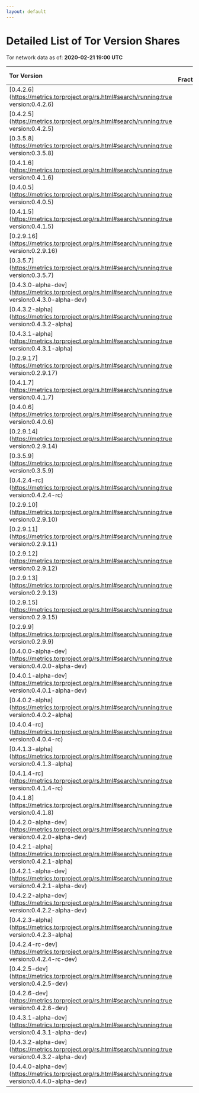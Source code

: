 ```yaml
---
layout: default
---
```



# Detailed List of Tor Version Shares

Tor network data as of: **2020-02-21 19:00 UTC**

| Tor Version                                                                                               |   CW Fraction(%) |   Exit(%) |   Guard(%) |   #Relays |
|:----------------------------------------------------------------------------------------------------------|-----------------:|----------:|-----------:|----------:|
| [0.4.2.6](https://metrics.torproject.org/rs.html#search/running:true version:0.4.2.6)                     |             38.7 |     53.53 |      33.43 |      1960 |
| [0.4.2.5](https://metrics.torproject.org/rs.html#search/running:true version:0.4.2.5)                     |             18.7 |     28.26 |      14.9  |      1079 |
| [0.3.5.8](https://metrics.torproject.org/rs.html#search/running:true version:0.3.5.8)                     |             16.4 |      8.37 |      19.66 |      1536 |
| [0.4.1.6](https://metrics.torproject.org/rs.html#search/running:true version:0.4.1.6)                     |              9.1 |      2.9  |      11.56 |       736 |
| [0.4.0.5](https://metrics.torproject.org/rs.html#search/running:true version:0.4.0.5)                     |              5.2 |      1.23 |       6.67 |       208 |
| [0.4.1.5](https://metrics.torproject.org/rs.html#search/running:true version:0.4.1.5)                     |              1.9 |      0.51 |       2.7  |       154 |
| [0.2.9.16](https://metrics.torproject.org/rs.html#search/running:true version:0.2.9.16)                   |              1.5 |      0.1  |       1.91 |       247 |
| [0.3.5.7](https://metrics.torproject.org/rs.html#search/running:true version:0.3.5.7)                     |              1.4 |      0.21 |       1.93 |        68 |
| [0.4.3.0-alpha-dev](https://metrics.torproject.org/rs.html#search/running:true version:0.4.3.0-alpha-dev) |              1.3 |      0.92 |       1.7  |        22 |
| [0.4.3.2-alpha](https://metrics.torproject.org/rs.html#search/running:true version:0.4.3.2-alpha)         |              1.2 |      0.58 |       1.49 |        45 |
| [0.4.3.1-alpha](https://metrics.torproject.org/rs.html#search/running:true version:0.4.3.1-alpha)         |              1   |      0.44 |       1.26 |        35 |
| [0.2.9.17](https://metrics.torproject.org/rs.html#search/running:true version:0.2.9.17)                   |              0.7 |      2.03 |       0.14 |       144 |
| [0.4.1.7](https://metrics.torproject.org/rs.html#search/running:true version:0.4.1.7)                     |              0.7 |      0.2  |       0.52 |        74 |
| [0.4.0.6](https://metrics.torproject.org/rs.html#search/running:true version:0.4.0.6)                     |              0.5 |      0    |       0.79 |         7 |
| [0.2.9.14](https://metrics.torproject.org/rs.html#search/running:true version:0.2.9.14)                   |              0.2 |      0.06 |       0.23 |        61 |
| [0.3.5.9](https://metrics.torproject.org/rs.html#search/running:true version:0.3.5.9)                     |              0.2 |      0    |       0.37 |         6 |
| [0.4.2.4-rc](https://metrics.torproject.org/rs.html#search/running:true version:0.4.2.4-rc)               |              0.2 |      0.09 |       0.32 |        16 |
| [0.2.9.10](https://metrics.torproject.org/rs.html#search/running:true version:0.2.9.10)                   |              0   |      0.06 |       0.05 |        13 |
| [0.2.9.11](https://metrics.torproject.org/rs.html#search/running:true version:0.2.9.11)                   |              0   |      0.03 |       0.06 |        14 |
| [0.2.9.12](https://metrics.torproject.org/rs.html#search/running:true version:0.2.9.12)                   |              0   |      0    |       0    |         1 |
| [0.2.9.13](https://metrics.torproject.org/rs.html#search/running:true version:0.2.9.13)                   |              0   |      0    |       0    |         9 |
| [0.2.9.15](https://metrics.torproject.org/rs.html#search/running:true version:0.2.9.15)                   |              0   |      0    |       0    |         9 |
| [0.2.9.9](https://metrics.torproject.org/rs.html#search/running:true version:0.2.9.9)                     |              0   |      0    |       0    |         3 |
| [0.4.0.0-alpha-dev](https://metrics.torproject.org/rs.html#search/running:true version:0.4.0.0-alpha-dev) |              0   |      0    |       0    |         1 |
| [0.4.0.1-alpha-dev](https://metrics.torproject.org/rs.html#search/running:true version:0.4.0.1-alpha-dev) |              0   |      0    |       0    |         1 |
| [0.4.0.2-alpha](https://metrics.torproject.org/rs.html#search/running:true version:0.4.0.2-alpha)         |              0   |      0.14 |       0    |         1 |
| [0.4.0.4-rc](https://metrics.torproject.org/rs.html#search/running:true version:0.4.0.4-rc)               |              0   |      0    |       0.02 |         1 |
| [0.4.1.3-alpha](https://metrics.torproject.org/rs.html#search/running:true version:0.4.1.3-alpha)         |              0   |      0    |       0    |         2 |
| [0.4.1.4-rc](https://metrics.torproject.org/rs.html#search/running:true version:0.4.1.4-rc)               |              0   |      0    |       0    |         1 |
| [0.4.1.8](https://metrics.torproject.org/rs.html#search/running:true version:0.4.1.8)                     |              0   |      0    |       0    |         2 |
| [0.4.2.0-alpha-dev](https://metrics.torproject.org/rs.html#search/running:true version:0.4.2.0-alpha-dev) |              0   |      0    |       0    |         2 |
| [0.4.2.1-alpha](https://metrics.torproject.org/rs.html#search/running:true version:0.4.2.1-alpha)         |              0   |      0    |       0    |         1 |
| [0.4.2.1-alpha-dev](https://metrics.torproject.org/rs.html#search/running:true version:0.4.2.1-alpha-dev) |              0   |      0    |       0    |         1 |
| [0.4.2.2-alpha-dev](https://metrics.torproject.org/rs.html#search/running:true version:0.4.2.2-alpha-dev) |              0   |      0    |       0    |         1 |
| [0.4.2.3-alpha](https://metrics.torproject.org/rs.html#search/running:true version:0.4.2.3-alpha)         |              0   |      0    |       0.1  |         2 |
| [0.4.2.4-rc-dev](https://metrics.torproject.org/rs.html#search/running:true version:0.4.2.4-rc-dev)       |              0   |      0    |       0    |         2 |
| [0.4.2.5-dev](https://metrics.torproject.org/rs.html#search/running:true version:0.4.2.5-dev)             |              0   |      0    |       0    |         1 |
| [0.4.2.6-dev](https://metrics.torproject.org/rs.html#search/running:true version:0.4.2.6-dev)             |              0   |      0    |       0    |         1 |
| [0.4.3.1-alpha-dev](https://metrics.torproject.org/rs.html#search/running:true version:0.4.3.1-alpha-dev) |              0   |      0    |       0.06 |         3 |
| [0.4.3.2-alpha-dev](https://metrics.torproject.org/rs.html#search/running:true version:0.4.3.2-alpha-dev) |              0   |      0    |       0    |         1 |
| [0.4.4.0-alpha-dev](https://metrics.torproject.org/rs.html#search/running:true version:0.4.4.0-alpha-dev) |              0   |      0.22 |       0.01 |         4 |